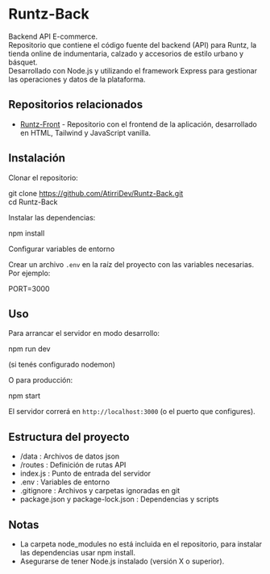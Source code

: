 # Runtz-Back

Backend API E-commerce.  
Repositorio que contiene el código fuente del backend (API) para Runtz, la tienda online de indumentaria, calzado y accesorios de estilo urbano y básquet.  
Desarrollado con Node.js y utilizando el framework Express para gestionar las operaciones y datos de la plataforma.

## Repositorios relacionados

- [Runtz-Front]((https://github.com/AtirriDev/Runtz-Front)) - Repositorio con el frontend de la aplicación, desarrollado en HTML, Tailwind y JavaScript vanilla.

## Instalación

Clonar el repositorio:

git clone https://github.com/AtirriDev/Runtz-Back.git  
cd Runtz-Back

Instalar las dependencias:

npm install

Configurar variables de entorno

Crear un archivo `.env` en la raíz del proyecto con las variables necesarias. Por ejemplo:

PORT=3000

## Uso

Para arrancar el servidor en modo desarrollo:

npm run dev

(si tenés configurado nodemon)

O para producción:

npm start

El servidor correrá en `http://localhost:3000` (o el puerto que configures).

## Estructura del proyecto

- /data : Archivos de datos json  
- /routes : Definición de rutas API  
- index.js : Punto de entrada del servidor  
- .env : Variables de entorno  
- .gitignore : Archivos y carpetas ignoradas en git  
- package.json y package-lock.json : Dependencias y scripts  

## Notas

- La carpeta node_modules no está incluida en el repositorio, para instalar las dependencias usar npm install.  
- Asegurarse de tener Node.js instalado (versión X o superior).




